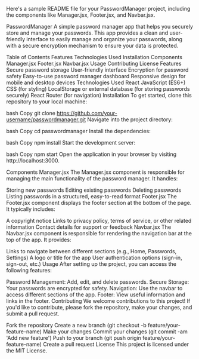 
Here's a sample README file for your PasswordManager project, including the components like Manager.jsx, Footer.jsx, and Navbar.jsx.

PasswordManager
A simple password manager app that helps you securely store and manage your passwords. This app provides a clean and user-friendly interface to easily manage and organize your passwords, along with a secure encryption mechanism to ensure your data is protected.

Table of Contents
Features
Technologies Used
Installation
Components
Manager.jsx
Footer.jsx
Navbar.jsx
Usage
Contributing
License
Features
Secure password storage
User-friendly interface
Encryption for password safety
Easy-to-use password manager dashboard
Responsive design for mobile and desktop devices
Technologies Used
React
JavaScript (ES6+)
CSS (for styling)
LocalStorage or external database (for storing passwords securely)
React Router (for navigation)
Installation
To get started, clone this repository to your local machine:

bash
Copy
git clone https://github.com/your-username/passwordmanager.git
Navigate into the project directory:

bash
Copy
cd passwordmanager
Install the dependencies:

bash
Copy
npm install
Start the development server:

bash
Copy
npm start
Open the application in your browser by visiting http://localhost:3000.

Components
Manager.jsx
The Manager.jsx component is responsible for managing the main functionality of the password manager. It handles:

Storing new passwords
Editing existing passwords
Deleting passwords
Listing passwords in a structured, easy-to-read format
Footer.jsx
The Footer.jsx component displays the footer section at the bottom of the page. It typically includes:

A copyright notice
Links to privacy policy, terms of service, or other related information
Contact details for support or feedback
Navbar.jsx
The Navbar.jsx component is responsible for rendering the navigation bar at the top of the app. It provides:

Links to navigate between different sections (e.g., Home, Passwords, Settings)
A logo or title for the app
User authentication options (sign-in, sign-out, etc.)
Usage
After setting up the project, you can access the following features:

Password Management: Add, edit, and delete passwords.
Secure Storage: Your passwords are encrypted for safety.
Navigation: Use the navbar to access different sections of the app.
Footer: View useful information and links in the footer.
Contributing
We welcome contributions to this project! If you'd like to contribute, please fork the repository, make your changes, and submit a pull request.

Fork the repository
Create a new branch (git checkout -b feature/your-feature-name)
Make your changes
Commit your changes (git commit -am 'Add new feature')
Push to your branch (git push origin feature/your-feature-name)
Create a pull request
License
This project is licensed under the MIT License.
